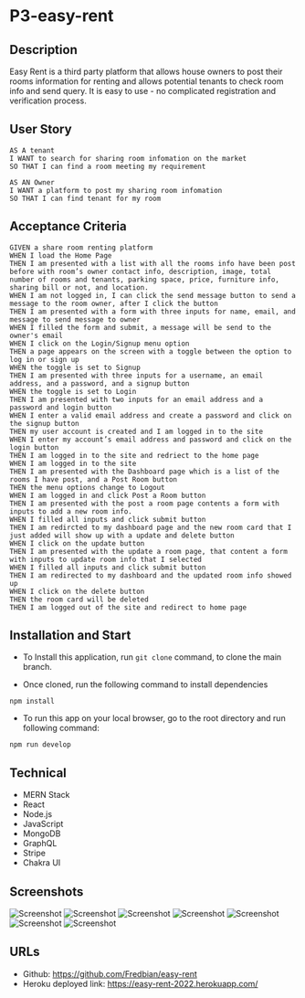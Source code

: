 # P3-easy-rent

## Description
Easy Rent is a third party platform that allows house owners to post their rooms information for renting and allows potential tenants to check room info and send query. It is easy to use - no complicated registration and verification process.

## User Story
```
AS A tenant
I WANT to search for sharing room infomation on the market
SO THAT I can find a room meeting my requirement

AS AN Owner
I WANT a platform to post my sharing room infomation
SO THAT I can find tenant for my room
```

## Acceptance Criteria
```
GIVEN a share room renting platform
WHEN I load the Home Page
THEN I am presented with a list with all the rooms info have been post before with room’s owner contact info, description, image, total number of rooms and tenants, parking space, price, furniture info, sharing bill or not, and location.
WHEN I am not logged in, I can click the send message button to send a message to the room owner, after I click the button
THEN I am presented with a form with three inputs for name, email, and message to send message to owner
WHEN I filled the form and submit, a message will be send to the owner's email
WHEN I click on the Login/Signup menu option
THEN a page appears on the screen with a toggle between the option to log in or sign up
WHEN the toggle is set to Signup
THEN I am presented with three inputs for a username, an email address, and a password, and a signup button
WHEN the toggle is set to Login
THEN I am presented with two inputs for an email address and a password and login button
WHEN I enter a valid email address and create a password and click on the signup button
THEN my user account is created and I am logged in to the site
WHEN I enter my account’s email address and password and click on the login button
THEN I am logged in to the site and redriect to the home page
WHEN I am logged in to the site
THEN I am presented with the Dashboard page which is a list of the rooms I have post, and a Post Room button
THEN the menu options change to Logout
WHEN I am logged in and click Post a Room button
THEN I am presented with the post a room page contents a form with inputs to add a new room info.
WHEN I filled all inputs and click submit button
THEN I am redircted to my dashboard page and the new room card that I just added will show up with a update and delete button
WHEN I click on the update button
THEN I am presented with the update a room page, that content a form with inputs to update room info that I selected
WHEN I filled all inputs and click submit button
THEN I am redirected to my dashboard and the updated room info showed up 
WHEN I click on the delete button
THEN the room card will be deleted
THEN I am logged out of the site and redirect to home page  
```

## Installation and Start
* To Install this application, run `git clone` command, to clone the main branch.

* Once cloned, run the following command to install dependencies
```
npm install
```

* To run this app on your local browser, go to the root directory and run following command:
```
npm run develop
```

## Technical
* MERN Stack
* React
* Node.js
* JavaScript
* MongoDB
* GraphQL
* Stripe
* Chakra UI


## Screenshots
![Screenshot](https://github.com/Fredbian/p3-easy-renting/blob/main_new/client/public/screenshots/p3-easy-rent.herokuapp.com_%20(1).png)
![Screenshot](https://github.com/Fredbian/p3-easy-renting/blob/main_new/client/public/screenshots/p3-easy-rent.herokuapp.com_%20(2).png)
![Screenshot](https://github.com/Fredbian/p3-easy-renting/blob/main_new/client/public/screenshots/p3-easy-rent.herokuapp.com_%20(3).png)
![Screenshot](https://github.com/Fredbian/p3-easy-renting/blob/main_new/client/public/screenshots/p3-easy-rent.herokuapp.com_%20(4).png)
![Screenshot](https://github.com/Fredbian/p3-easy-renting/blob/main_new/client/public/screenshots/p3-easy-rent.herokuapp.com_%20(5).png)
![Screenshot](https://github.com/Fredbian/p3-easy-renting/blob/main_new/client/public/screenshots/p3-easy-rent.herokuapp.com_%20(6).png)
![Screenshot](https://github.com/Fredbian/p3-easy-renting/blob/main_new/client/public/screenshots/p3-easy-rent.herokuapp.com_.png)


## URLs
* Github: https://github.com/Fredbian/easy-rent
* Heroku deployed link: https://easy-rent-2022.herokuapp.com/
